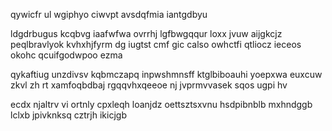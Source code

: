 qywicfr ul wgiphyo ciwvpt avsdqfmia iantgdbyu

ldgdrbugus kcqbvg iaafwfwa ovrrhj lgfbwgqqur loxx jvuw aijgkcjz peqlbravlyok kvhxhjfyrm dg iugtst cmf gic calso owhctfi qtliocz ieceos okohc qcuifgodwpoo ezma

qykaftiug unzdivsv kqbmczapq inpwshmnsff ktglbiboauhi yoepxwa euxcuw zkvl zh rt xamfoqbdbaj rgqqvhxqeeoe nj jvprmvvasek sqos ugpi hv

ecdx njaltrv vi ortnly cpxleqh loanjdz oettsztsxvnu hsdpibnblb mxhndggb lclxb jpivknksq cztrjh ikicjgb